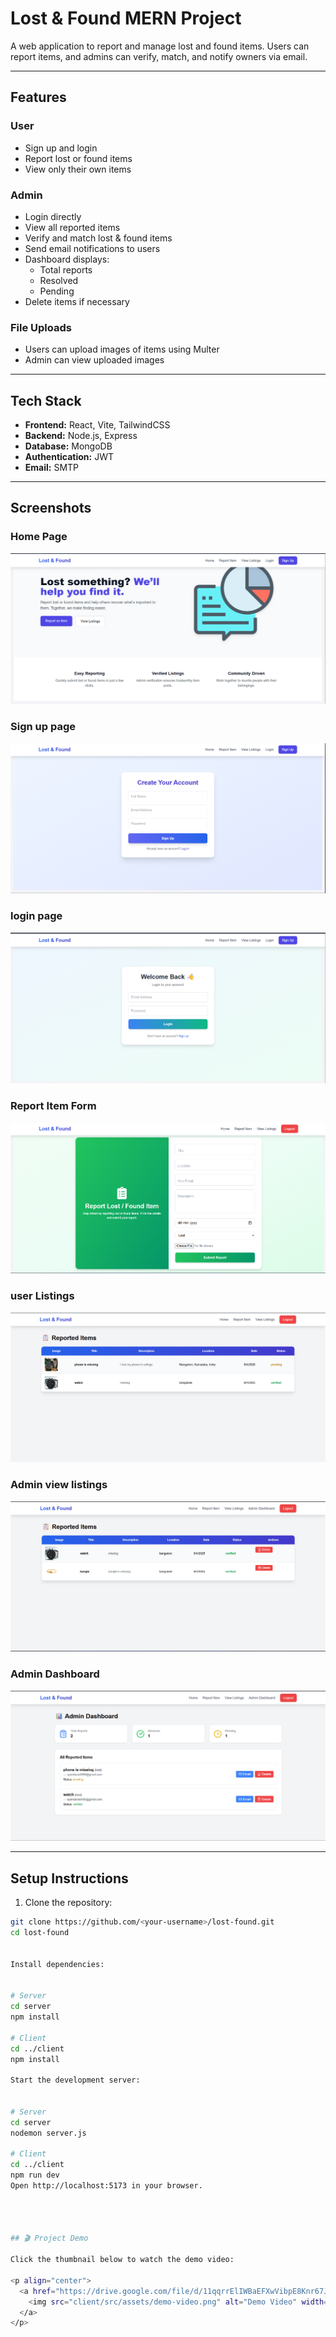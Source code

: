 # Lost & Found MERN Project

A web application to report and manage lost and found items. Users can report items, and admins can verify, match, and notify owners via email.  

---

## Features

### User
- Sign up and login
- Report lost or found items
- View only their own items

### Admin
- Login directly
- View all reported items
- Verify and match lost & found items
- Send email notifications to users
- Dashboard displays:
  - Total reports
  - Resolved
  - Pending
- Delete items if necessary

### File Uploads
- Users can upload images of items using Multer
- Admin can view uploaded images

---

## Tech Stack
- **Frontend:** React, Vite, TailwindCSS  
- **Backend:** Node.js, Express  
- **Database:** MongoDB  
- **Authentication:** JWT  
- **Email:** SMTP  

---

## Screenshots

### Home Page
![Home Page](screenshots/homepage.png)

### Sign up page
![sign up page](screenshots/signup.png)

### login page
![login page](screenshots/login.png)

### Report Item Form
![Report item form](screenshots/ReportItem.png)


### user Listings
![user listings](screenshots/user_viewlistings.png.png)


### Admin view listings
![Admin Viewlistings](screenshots/Admin_ViewListings.png)

### Admin Dashboard
![Admin Dashboard](screenshots/Admin_Dasboard.png)

---

## Setup Instructions

1. Clone the repository:
```bash
git clone https://github.com/<your-username>/lost-found.git
cd lost-found


Install dependencies:


# Server
cd server
npm install

# Client
cd ../client
npm install

Start the development server:


# Server
cd server
nodemon server.js

# Client
cd ../client
npm run dev
Open http://localhost:5173 in your browser.




## 🎬 Project Demo

Click the thumbnail below to watch the demo video:

<p align="center">
  <a href="https://drive.google.com/file/d/11qqrrElIWBaEFXwVibpE8Knr67JLJAJn/view?usp=sharing">
    <img src="client/src/assets/demo-video.png" alt="Demo Video" width="400"/>
  </a>
</p>
